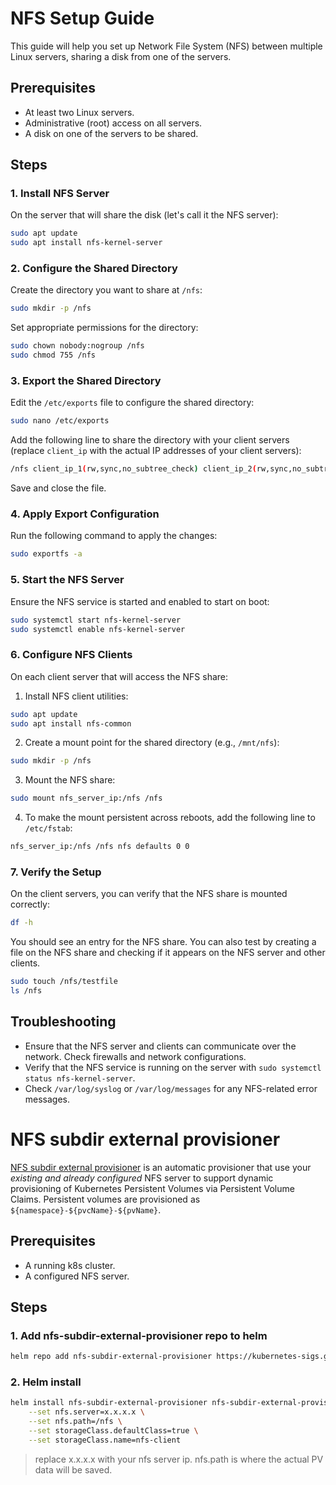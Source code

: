 # NFS Setup Guide

This guide will help you set up Network File System (NFS) between multiple Linux servers, sharing a disk from one of the servers.

## Prerequisites

-   At least two Linux servers.
-   Administrative (root) access on all servers.
-   A disk on one of the servers to be shared.

## Steps

### 1. Install NFS Server

On the server that will share the disk (let's call it the NFS server):
```bash
sudo apt update
sudo apt install nfs-kernel-server
```
### 2. Configure the Shared Directory

Create the directory you want to share at `/nfs`:

```bash
sudo mkdir -p /nfs
```

Set appropriate permissions for the directory:

```bash
sudo chown nobody:nogroup /nfs
sudo chmod 755 /nfs
```
### 3. Export the Shared Directory

Edit the `/etc/exports` file to configure the shared directory:

```bash
sudo nano /etc/exports
```

Add the following line to share the directory with your client servers (replace `client_ip` with the actual IP addresses of your client servers):

```bash
/nfs client_ip_1(rw,sync,no_subtree_check) client_ip_2(rw,sync,no_subtree_check)
```

Save and close the file.

### 4. Apply Export Configuration

Run the following command to apply the changes:

```bash
sudo exportfs -a
```

### 5. Start the NFS Server

Ensure the NFS service is started and enabled to start on boot:

```bash
sudo systemctl start nfs-kernel-server
sudo systemctl enable nfs-kernel-server
```

### 6. Configure NFS Clients

On each client server that will access the NFS share:

1.  Install NFS client utilities:
    
```bash
sudo apt update
sudo apt install nfs-common
```
    
2.  Create a mount point for the shared directory (e.g., `/mnt/nfs`):
    
 ```bash
sudo mkdir -p /nfs
```
    
3.  Mount the NFS share:
    
```bash
sudo mount nfs_server_ip:/nfs /nfs
```

4.  To make the mount persistent across reboots, add the following line to `/etc/fstab`:
    
```bash
nfs_server_ip:/nfs /nfs nfs defaults 0 0
```

### 7. Verify the Setup

On the client servers, you can verify that the NFS share is mounted correctly:

```bash
df -h
```

You should see an entry for the NFS share. You can also test by creating a file on the NFS share and checking if it appears on the NFS server and other clients.

```bash
sudo touch /nfs/testfile
ls /nfs
```

## Troubleshooting

-   Ensure that the NFS server and clients can communicate over the network. Check firewalls and network configurations.
-   Verify that the NFS service is running on the server with `sudo systemctl status nfs-kernel-server`.
-   Check `/var/log/syslog` or `/var/log/messages` for any NFS-related error messages.

# NFS subdir external provisioner
[NFS subdir external provisioner](https://github.com/kubernetes-sigs/nfs-subdir-external-provisioner) is an automatic provisioner that use your _existing and already configured_ NFS server to support dynamic provisioning of Kubernetes Persistent Volumes via Persistent Volume Claims. Persistent volumes are provisioned as `${namespace}-${pvcName}-${pvName}`.

## Prerequisites

- A running k8s cluster.
- A configured NFS server.

## Steps

### 1. Add nfs-subdir-external-provisioner repo to helm
```bash
helm repo add nfs-subdir-external-provisioner https://kubernetes-sigs.github.io/nfs-subdir-external-provisioner/
```
### 2. Helm install
```bash
helm install nfs-subdir-external-provisioner nfs-subdir-external-provisioner/nfs-subdir-external-provisioner \
    --set nfs.server=x.x.x.x \
    --set nfs.path=/nfs \
    --set storageClass.defaultClass=true \
    --set storageClass.name=nfs-client
```
> replace x.x.x.x with your nfs server ip.
> nfs.path is where the actual PV data will be saved.
